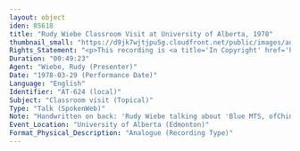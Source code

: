 ```yaml
---
layout: object
iden: 85618
title: "Rudy Wiebe Classroom Visit at University of Alberta, 1978"
thumbnail_small: "https://d9jk7wjtjpu5g.cloudfront.net/public/images/audio-default.png"
Rights_Statement: "<p>This recording is <a title='In Copyright' href='https://rightsstatements.org/page/InC/1.0/?language=en'>In Copyright</a> and is made available for non-commercial research and educational purposes, with permission from the rights holder(s). The University of Alberta wishes to hear from any copyright owner, or their representative, who believes that this recording has been used without authorization. Please contact <a title='erahelp@ualberta.ca' href='mailto:erahelp@ualberta.ca'>erahelp@ualberta.ca</a>. You may display/perform this material for non-commercial research or teaching purposes. For all other reproduction, performance or distribution uses, please contact the copyright holders</p>"
Duration: "00:49:23"
Agent: "Wiebe, Rudy (Presenter)"
Date: "1978-03-29 (Performance Date)"
Language: "English"
Identifier: "AT-624 (local)"
Subject: "Classroom visit (Topical)"
Type: "Talk (SpokenWeb)"
Note: "Handwritten on back: 'Rudy Wiebe talking about 'Blue MTS, ofChina' visit to English 210, J. Hedenstrom. March 29/78' (General)"
Event_Location: "University of Alberta (Edmonton)"
Format_Physical_Description: "Analogue (Recording Type)"
---
```


